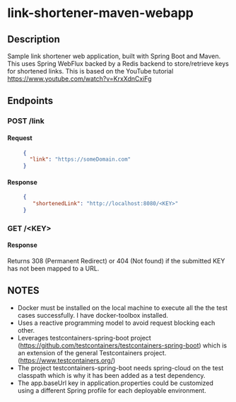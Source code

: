 # link-shortener-maven-webapp

## Description
Sample link shortener web application, built with Spring Boot and Maven. This uses Spring WebFlux backed by a Redis backend to store/retrieve keys for shortened links.
This is based on the YouTube tutorial https://www.youtube.com/watch?v=KrxXdnCxiFg  

## Endpoints
### POST /link
#### Request

```json
     {
       "link": "https://someDomain.com"
     }
```
#### Response
```json
     {
        "shortenedLink": "http://localhost:8080/<KEY>"
     }
```
### GET /\<KEY\>
#### Response
Returns 308 (Permanent Redirect) or 404 (Not found) if the submitted KEY has not been mapped to a URL.

## NOTES
* Docker must be installed on the local machine to execute all the the test cases successfully. I have docker-toolbox installed.
* Uses a reactive programming model to avoid request blocking each other.
* Leverages testcontainers-spring-boot project (https://github.com/testcontainers/testcontainers-spring-boot) which is an extension of the general Testcontainers project. (https://www.testcontainers.org/) 
* The project testcontainers-spring-boot needs spring-cloud on the test classpath which is why it has been added as a test dependency.
* The app.baseUrl key in application.properties could be customized using a different Spring profile for each deployable environment. 

